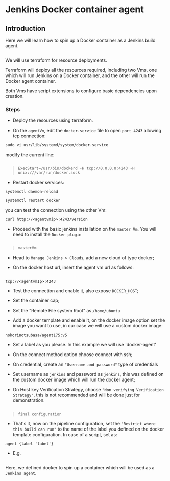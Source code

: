 # Jenkins Docker container agent

## Introduction 

Here we will learn how to spin up a Docker container as a Jenkins build agent.

![]()

We will use terraform for resource deployments.

Terraform will deploy all the resources required, including two Vms, one which will run Jenkins on a Docker container, and the other will run the Docker agent container.

Both Vms have script extensions to configure basic dependencies upon creation.

### Steps

- Deploy the resources using terraform.

- On the `agentVm`, edit the `docker.service` file to open `port 4243` allowing tcp connection:

`sudo vi usr/lib/systemd/system/docker.service`

modify the current line: 

![]()

>`ExecStart=/usr/bin/dockerd -H tcp://0.0.0.0:4243 -H unix:///var/run/docker.sock`

- Restart docker services:

`systemctl daemon-reload`

`systemctl restart docker`

you can test the connection using the other Vm:

`curl http://<agentvmip>:4243/version`

- Proceed with the basic jenkins installation on the `master Vm`. You will need to install the `Docker plugin`

![]()

>`masterVm`

- Head to `Manage Jenkins > Clouds`, add a new cloud of type docker;

- On the docker host url, insert the agent vm url as follows:

![]()

`tcp://<agentvmIp>:4243`

- Test the connection and enable it, also expose `DOCKER_HOST`;

- Set the container cap;

- Set the "Remote File system Root" as `/home/ubuntu`

- Add a docker template and enable it, on the docker image option set the image you want to use, in our case we will use a custom docker image:

`nokorinotsubasa/agent175:v5`

- Set a label as you please. In this example we will use 'docker-agent'

- On the connect method option choose connect with ssh;

- On credential, create an `"Username and password"` type of credentials

- Set username as `jenkins` and password as `jenkins`, this was defined on the custom docker image which will run the docker agent;

- On Host key Verification Strategy, choose `"Non verifying Verification Strategy"`, this is not recommended and will be done just for demonstration. 

![]()

>`final configuration`

- That's it, now on the pipeline configuration, set the `"Restrict where this build can run"` to the name of the label you defined on the docker template configuration.
In case of a script, set as:

`agent {label 'label'}`

- E.g.

![]()


Here, we defined docker to spin up a container which will be used as a `Jenkins agent`.